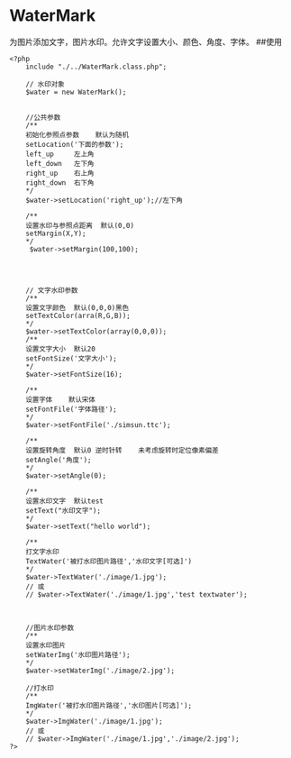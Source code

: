 WaterMark
=========

 为图片添加文字，图片水印。允许文字设置大小、颜色、角度、字体。
##使用

	<?php 
		include "./../WaterMark.class.php";

		// 水印对象
		$water = new WaterMark();


		//公共参数 
		/**
		初始化参照点参数	默认为随机
		setLocation('下面的参数'); 
		left_up		左上角
		left_down	左下角
		right_up	右上角
		right_down	右下角
		*/
		$water->setLocation('right_up');//左下角

		/**
		设置水印与参照点距离	默认(0,0)
		setMargin(X,Y);
		*/
		 $water->setMargin(100,100);




		// 文字水印参数
		/**
		设置文字颜色	默认(0,0,0)黑色
		setTextColor(arra(R,G,B));
		*/
		$water->setTextColor(array(0,0,0));
		/**
		设置文字大小	默认20
		setFontSize('文字大小');
		*/
		$water->setFontSize(16);

		/**
		设置字体	默认宋体
		setFontFile('字体路径');
		*/
		$water->setFontFile('./simsun.ttc');

		/**
		设置旋转角度	默认0	逆时针转	未考虑旋转时定位像素偏差
		setAngle('角度');
		*/
		$water->setAngle(0);

		/**
		设置水印文字	默认test
		setText("水印文字");
		*/
		$water->setText("hello world");

		/**
		打文字水印
		TextWater('被打水印图片路径','水印文字[可选]')
		*/
		$water->TextWater('./image/1.jpg');
		// 或
		// $water->TextWater('./image/1.jpg','test textwater');



		//图片水印参数
		/**
		设置水印图片
		setWaterImg('水印图片路径');
		*/
		$water->setWaterImg('./image/2.jpg');

		//打水印
		/**
		ImgWater('被打水印图片路径','水印图片[可选]');
		*/
		$water->ImgWater('./image/1.jpg');
		// 或
		// $water->ImgWater('./image/1.jpg','./image/2.jpg');
	?>






























































































